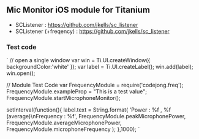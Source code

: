 ## Mic Monitor iOS module for Titanium ##

* SCListener : https://github.com/jkells/sc_listener
* SCListener (+freqency) : https://github.com/jkells/sc_listener

### Test code

`
// open a single window
var win = Ti.UI.createWindow({
	backgroundColor:'white'
});
var label = Ti.UI.createLabel();
win.add(label);
win.open();

// Module Test Code
var FrequencyModule = require('codejong.freq');
FrequencyModule.exampleProp = "This is a test value";
FrequencyModule.startMicrophoneMonitor();

setInterval(function(){
	label.text = String.format(
		'Power : %f , %f (average)\nFrequency : %f',
		FrequencyModule.peakMicrophonePower,
		FrequencyModule.averageMicrophonePower,
		FrequencyModule.microphoneFrequency
		);
},1000);
`
